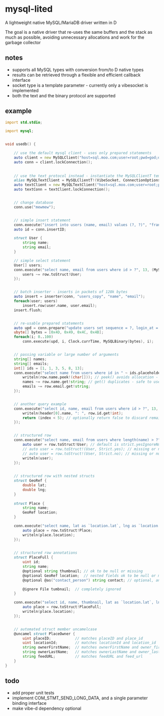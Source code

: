# mysql-lited
A lightweight native MySQL/MariaDB driver written in D

The goal is a native driver that re-uses the same buffers and the stack as much as possible,
avoiding unnecessary allocations and work for the garbage collector


## notes
- supports all MySQL types with conversion from/to D native types
- results can be  retrieved through a flexible and efficient callback interface
- socket type is a template parameter - currently only a vibesocket is implemented
- both the text and the binary protocol are supported


## example
```d
import std.stdio;

import mysql;


void usedb() {

	// use the default mysql client - uses only prepared statements
	auto client = new MySQLClient("host=sql.moo.com;user=root;pwd=god;db=mew");
	auto conn = client.lockConnection();
	
	
	// use the text protocol instead - instantiate the MySQLClientT template with appropriate arguments
	alias MySQLTextClient = MySQLClientT!(VibeSocket, ConnectionOptions.TextProtocol | ConnectionOptions.TextProtocolCheckNoArgs);
	auto textClient = new MySQLTextClient("host=sql.moo.com;user=root;pwd=god;db=mew");
	auto textConn = textClient.lockConnection();


	// change database
	conn.use("mewmew");


	// simple insert statement
	conn.execute("insert into users (name, email) values (?, ?)", "frank", "thetank@cowabanga.com");
	auto id = conn.insertID;

	struct User {
		string name;
		string email;
	}

	// simple select statement
	User[] users;
	conn.execute("select name, email from users where id > ?", 13, (MySQLRow row) {
		users ~= row.toStruct!User;
	});


	// batch inserter - inserts in packets of 128k bytes
	auto insert = inserter(conn, "users_copy", "name", "email");
	foreach(user; users)
		insert.row(user.name, user.email);
	insert.flush;


	// re-usable prepared statements
	auto upd = conn.prepare("update users set sequence = ?, login_at = ?, secret = ? where id = ?");
	ubyte[] bytes = [0x4D, 0x49, 0x4C, 0x4B];
	foreach(i; 0..100)
		conn.execute(upd, i, Clock.currTime, MySQLBinary(bytes), i);


	// passing variable or large number of arguments
	string[] names;
	string[] emails;
	int[] ids = [1, 1, 3, 5, 8, 13];
	conn.execute("select name from users where id in " ~ ids.placeholders, ids, (MySQLRow row) {
		writeln(row.name.peek!(char[])); // peek() avoids allocation - cannot use result outside delegate
		names ~= row.name.get!string; // get() duplicates - safe to use result outside delegate
		emails ~= row.email.get!string;
	});


	// another query example
	conn.execute("select id, name, email from users where id > ?", 13, (size_t index /*optional*/, MySQLHeader header /*optional*/, MySQLRow row) {
		writeln(header[0].name, ": ", row.id.get!int);
		return (index < 5); // optionally return false to discard remaining results
	});


	// structured row
	conn.execute("select name, email from users where length(name) > ?", 5, (MySQLRow row) {
		auto user = row.toStruct!User; // default is strict.yesIgnoreNull - a missing field in the row will throw
		// auto user = row.toStruct!(User, Strict.yes); // missing or null will throw
		// auto user = row.toStruct!(User, Strict.no); // missing or null will just be ignored
		writeln(user);
	});
	

	// structured row with nested structs
	struct GeoRef {
		double lat;
		double lng;
	}
	
	struct Place {
		string name;
		GeoRef location;
	}

	conn.execute("select name, lat as `location.lat`, lng as `location.lng` from places", (MySQLRow row) {
		auto place = row.toStruct!Place;
		writeln(place.location);
	});

	
	// structured row annotations
	struct PlaceFull {
		uint id;
		string name;
		@optional string thumbnail;	// ok to be null or missing
		@optional GeoRef location;	// nested fields ok to be null or missing
		@optional @as("contact_person") string contact; // optional, and sourced from field contact_person instead

		@ignore File tumbnail;	// completely ignored
	}

	conn.execute("select id, name, thumbnail, lat as `location.lat`, lng as `location.lng`, contact_person from places", (MySQLRow row) {
		auto place = row.toStruct!PlaceFull;
		writeln(place.location);
	});


	// automated struct member uncamelcase
	@uncamel struct PlaceOwner {
		uint placeID;			// matches placeID and place_id
		uint locationId;		// matches locationId and location_id
		string ownerFirstName;	// matches ownerFirstName and owner_first_name
		string ownerLastName;	// matches ownerLastName and owner_last_name
		string feedURL;			// matches feedURL and feed_url
	}
}
```

## todo
- add proper unit tests
- implement COM\_STMT\_SEND\_LONG\_DATA, and a single parameter binding interface
- make vibe-d dependency optional
